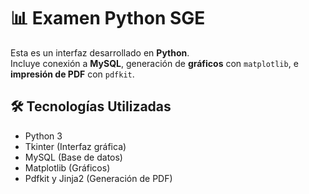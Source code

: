 # 📊 Examen Python SGE

Esta es un interfaz desarrollado en **Python**.  
Incluye conexión a **MySQL**, generación de **gráficos** con `matplotlib`, e **impresión de PDF** con `pdfkit`.

## 🛠️ Tecnologías Utilizadas
- Python 3
- Tkinter (Interfaz gráfica)
- MySQL (Base de datos)
- Matplotlib (Gráficos)
- Pdfkit y Jinja2 (Generación de PDF)

